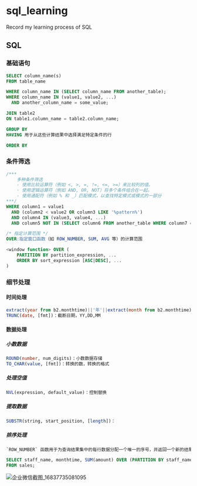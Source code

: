 # sql_learning
Record my learning process of SQL


## SQL

### 基础语句

```sql
SELECT column_name(s)
FROM table_name

WHERE column_name IN (SELECT column_name FROM another_table);
WHERE column_name IN (value1, value2, ...)
  AND another_column_name = some_value;

JOIN table2
ON table1.column_name = table2.column_name;

GROUP BY
HAVING 用于从这些计算结果中选择满足特定条件的行

ORDER BY
```



### 条件筛选

```sql
/***
	多种条件筛选 
	· 使用比较运算符（例如 <, >, =, !=, <=, >=）来比较列的值。
	· 使用逻辑运算符（例如 AND, OR, NOT）将多个条件组合在一起。
	· 使用通配符（例如 % 和 _）匹配模式，以查找特定模式或模式的一部分
***/
WHERE column1 = value1
  AND (column2 < value2 OR column3 LIKE '%pattern%')
  AND column4 IN (value3, value4, ...)
  AND column5 NOT IN (SELECT column6 FROM another_table WHERE column7 = value5);
```

```sql
/* 指定计算范围 */
OVER:指定窗口函数（如 ROW_NUMBER, SUM, AVG 等）的计算范围

<window function> OVER (
    PARTITION BY partition_expression, ...
    ORDER BY sort_expression [ASC|DESC], ...
)
```



### 细节处理

#### 时间处理

```sql
extract(year from b2.monthtime)||'年'||extract(month from b2.monthtime)||'月' optime：日期，optime最后一次，放置重复
TRUNC(date, [fmt])：截断日期，YY,DD,MM
```

#### 数据处理

##### 小数数据

```sql
ROUND(number, num_digits)：小数数据存储
TO_CHAR(value, [fmt])：转换的数，转换的格式
```

##### 处理空值

```sql
NVL(expression, default_value)：控制替换
```

##### 提取数据

```sql
SUBSTR(string, start_position, [length])：
```

##### 排序处理

```sql
`ROW_NUMBER` 函数用于为查询结果集中的每行数据分配一个唯一的序号，并返回一个新的结果集。

SELECT staff_name, monthtime, SUM(amount) OVER (PARTITION BY staff_name ORDER BY monthtime) as sales_total 
FROM sales;
```


![企业微信截图_16837735081095](https://github.com/Kerchhhhh/sql_learning/assets/64466119/f0ee7bcf-d354-4917-9568-fd81ee74e068)
